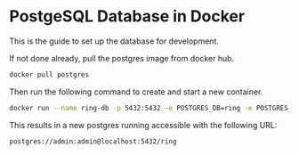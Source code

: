 # PostgeSQL Database in Docker

This is the guide to set up the database for development.

If not done already, pull the postgres image from docker hub.

```bash
docker pull postgres
```

Then run the following command to create and start a new container.
```bash
docker run --name ring-db -p 5432:5432 -e POSTGRES_DB=ring -e POSTGRES_USER=admin -e POSTGRES_PASSWORD=admin -d postgres
```

This results in a new postgres running accessible with the following URL:
```
postgres://admin:admin@localhost:5432/ring
```